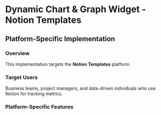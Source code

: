 # Dynamic Chart & Graph Widget - Notion Templates

## Platform-Specific Implementation

### Overview
This implementation targets the **Notion Templates** platform.

### Target Users
Business teams, project managers, and data-driven individuals who use Notion for tracking metrics.

### Platform-Specific Features
